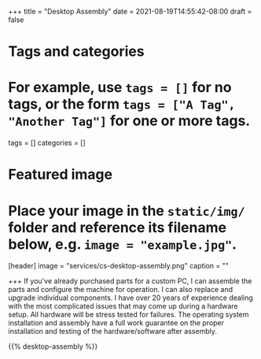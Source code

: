 +++
title = "Desktop Assembly"
date = 2021-08-19T14:55:42-08:00
draft = false

# Tags and categories
# For example, use `tags = []` for no tags, or the form `tags = ["A Tag", "Another Tag"]` for one or more tags.
tags = []
categories = []

# Featured image
# Place your image in the `static/img/` folder and reference its filename below, e.g. `image = "example.jpg"`.
[header]
image = "services/cs-desktop-assembly.png"
caption = ""

+++
If you've already purchased parts for a custom PC, I can assemble the parts and configure the machine for operation. I can also replace and upgrade individual components. I have over 20 years of experience dealing with the most complicated issues that may come up during a hardware setup. All hardware will be stress tested for failures. The operating system installation and assembly have a full work guarantee on the proper installation and testing of the hardware/software after assembly.<!--more-->

{{% desktop-assembly %}}